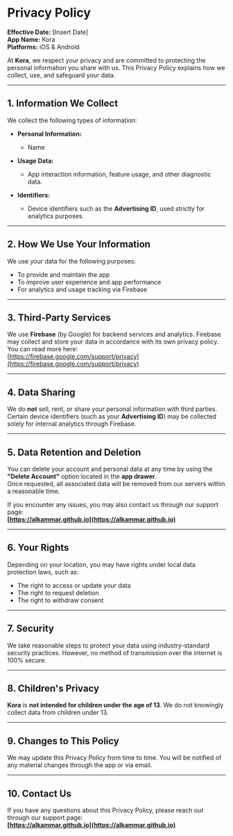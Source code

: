 # Privacy Policy

**Effective Date:** [Insert Date]  
**App Name:** Kora  
**Platforms:** iOS & Android

At **Kora**, we respect your privacy and are committed to protecting the personal information you share with us. This Privacy Policy explains how we collect, use, and safeguard your data.

---

## 1. Information We Collect

We collect the following types of information:

- **Personal Information:**  
  - Name

- **Usage Data:**  
  - App interaction information, feature usage, and other diagnostic data.

- **Identifiers:**  
  - Device identifiers such as the **Advertising ID**, used strictly for analytics purposes.

---

## 2. How We Use Your Information

We use your data for the following purposes:

- To provide and maintain the app  
- To improve user experience and app performance  
- For analytics and usage tracking via Firebase

---

## 3. Third-Party Services

We use **Firebase** (by Google) for backend services and analytics. Firebase may collect and store your data in accordance with its own privacy policy.  
You can read more here:  
[https://firebase.google.com/support/privacy](https://firebase.google.com/support/privacy)

---

## 4. Data Sharing

We do **not** sell, rent, or share your personal information with third parties.  
Certain device identifiers (such as your **Advertising ID**) may be collected solely for internal analytics through Firebase.

---

## 5. Data Retention and Deletion

You can delete your account and personal data at any time by using the **"Delete Account"** option located in the **app drawer**.  
Once requested, all associated data will be removed from our servers within a reasonable time.

If you encounter any issues, you may also contact us through our support page:  
**[https://alkammar.github.io](https://alkammar.github.io)**

---

## 6. Your Rights

Depending on your location, you may have rights under local data protection laws, such as:

- The right to access or update your data  
- The right to request deletion  
- The right to withdraw consent

---

## 7. Security

We take reasonable steps to protect your data using industry-standard security practices. However, no method of transmission over the internet is 100% secure.

---

## 8. Children's Privacy

**Kora** is **not intended for children under the age of 13**. We do not knowingly collect data from children under 13.

---

## 9. Changes to This Policy

We may update this Privacy Policy from time to time. You will be notified of any material changes through the app or via email.

---

## 10. Contact Us

If you have any questions about this Privacy Policy, please reach out through our support page:  
**[https://alkammar.github.io](https://alkammar.github.io)**

